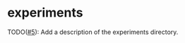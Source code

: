 # experiments

TODO([#5](https://github.com/robocin/ssl-core/issues/5)): Add a description of the experiments directory.